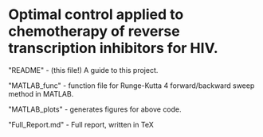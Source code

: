 # Optimal control applied to chemotherapy of reverse transcription inhibitors for HIV.

"README" - (this file!) A guide to this project.

"MATLAB_func" - function file for Runge-Kutta 4 forward/backward sweep method in MATLAB.

"MATLAB_plots" - generates figures for above code.

"Full_Report.md" - Full report, written in TeX
